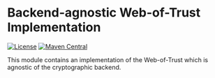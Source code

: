 <!--
SPDX-FileCopyrightText: 2023 Paul Schaub <info@pgpainless.org>

SPDX-License-Identifier: Apache-2.0
-->

# Backend-agnostic Web-of-Trust Implementation

[![License](https://img.shields.io/badge/License-Apache%202.0-blue.svg)](https://opensource.org/licenses/Apache-2.0)
[![Maven Central](https://badgen.net/maven/v/maven-central/org.pgpainless/wot-dijkstra)](https://search.maven.org/artifact/org.pgpainless/wot-dijkstra)

This module contains an implementation of the Web-of-Trust which is agnostic of the cryptographic backend.